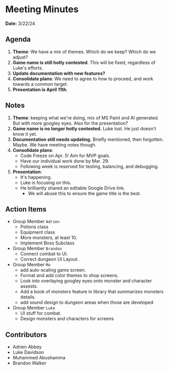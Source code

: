 # Meeting Minutes
**Date:** 3/22/24

## Agenda
1. **Theme**: We have a mix of themes.  Which do we keep?  Which do we adjust?
2. **Game name is still hotly contested**.  This will be fixed, regardless of Luke's efforts.
3. **Update documentation with new features?**
4. **Consolidate plans**: We need to agree to how to proceed, and work towards a common target.
5. **Presentation is April 11th**.  

## Notes
1. **Theme**: keeping what we're doing, mix of MS Paint and AI generated.  But with more googley eyes.  Also for the presentation?
2. **Game name is no longer hotly contested.**  Luke lost.  He just doesn't know it yet.
3. **Documentation still needs updating.**  Briefly mentioned, then forgotten.  Maybe.  We have meeting notes though.
4. **Consolidate plans**:
	- Code Freeze on Apr. 5!  Aim for MVP goals.
	- Have our individual work done by Mar. 29.
	- Following week is reserved for testing, balancing, and debugging.
5. **Presentation**: 
	- It's happening.  
	- Luke is focusing on this.  
	- He brilliantly shared an editable Google Drive link.  
		- We will abuse this to ensure the game title is the best.  

## Action Items
* Group Member `Adrien`
    - Potions class 
	- Equipment class
	- More monsters, at least 10.
	- Implement Boss Subclass
* Group Member `Brandon`
	- Connect combat to UI.
   	- Correct dungeon UI Layout.
* Group Member `Mo`
	- add auto-scaling game screen.
	- Format and add color themes to shop screens.
  	- Look into overlaying googley eyes onto monster and character assests.
  	- Add a book of monsters feature in library that summarizes monsters details.
  	- add sound design to dungeon areas when those are developed
* Group Member `Luke`
	- UI stuff for combat.
	- Design monsters and characters for screens

## Contributors
* Adrien Abbey
* Luke Davidson
* Muhammed Abushamma
* Brandon Walker
